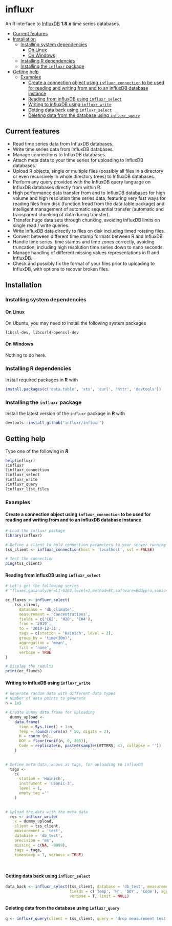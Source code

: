 # influxr  
An R interface to [InfluxDB](https://www.influxdata.com/time-series-platform/influxdb/) **1.8.x** time series databases.


<!-- vim-markdown-toc GFM -->

* [Current features](#current-features)
* [Installation](#installation)
    * [Installing system dependencies](#installing-system-dependencies)
        * [On Linux](#on-linux)
        * [On Windows](#on-windows)
    * [Installing R dependencies](#installing-r-dependencies)
    * [Installing the `influxr` package](#installing-the-influxr-package)
* [Getting help](#getting-help)
    * [Examples](#examples)
        * [Create a connection object using `influxr_connection` to be used for reading and writing from and to an influxDB database instance](#create-a-connection-object-using-influxr_connection-to-be-used-for-reading-and-writing-from-and-to-an-influxdb-database-instance)
        * [Reading from influxDB using `influxr_select`](#reading-from-influxdb-using-influxr_select)
        * [Writing to influxDB using `influxr_write`](#writing-to-influxdb-using-influxr_write)
        * [Getting data back using `influxr_select`](#getting-data-back-using-influxr_select)
        * [Deleting data from the database using `influxr_query`](#deleting-data-from-the-database-using-influxr_query)

<!-- vim-markdown-toc -->


## Current features
* Read time series data from InfluxDB databases.
* Write time series data from InfluxDB databases.
* Manage connections to InfluxDB databases.
* Attach meta data to your time series for uploading to InfluxDB databases.
* Upload R objects, single or multiple files (possibly all files in a directory or even recursively in whole directory trees) to InfluxDB databases.
* Perform any query provided with the InfluxDB query language on InfluxDB databases directly from within R.
* High performance data transfer from and to InfluxDB databases for high volume and high resolution time series data, featuring very fast ways for reading files from disk (function fread from the data.table package) and intelligent management of automatic sequential transfer (automatic and transparent chunking of data during transfer).
* Transfer huge data sets through chunking, avoiding InfluxDB limits on single read / write queries.
* Write InfluxDB data directly to files on disk including timed rotating files.
* Convert between different time stamp formats between R and InfluxDB
* Handle time series, time stamps and time zones correctly, avoiding truncation, including high resolution time series down to nano seconds.
* Manage handling of different missing values representations in R and InfluxDB.
* Check and possibly fix the format of your files prior to uploading to InfluxDB, with options to recover broken files.


## Installation

### Installing system dependencies

#### On Linux  
On Ubuntu, you may need to install the following system packages
```
libssl-dev, libcurl4-openssl-dev
```
#### On Windows  
Nothing to do here.

### Installing R dependencies  
Install required packages in **R** with

```r
install.packages(c('data.table', 'xts', 'curl', 'httr', 'devtools'))
```

### Installing the `influxr` package  
Install the latest version of the `influxr` package in **R** with

```r
devtools::install_github("influxr/influxr")
```

## Getting help  

Type one of the following in ***R***  

```r
help(influxr)
?influxr
?influxr_connection
?influxr_select
?influxr_write
?influxr_query
?influxr_list_files

```

### Examples

#### Create a connection object using `influxr_connection` to be used for reading and writing from and to an influxDB database instance

```r
# Load the influxr package
library(influxr)

# Define a client to hold connection parameters to your server running the influxDB database instance. Here you can also provide username and password if authentication is needed.
tss_client <- influxr_connection(host = 'localhost', ssl = FALSE)

# Test the connection
ping(tss_client)

```

#### Reading from influxDB using `influxr_select`

```r
# Let's get the following series 
# "fluxes,gasanalyzer=LI-6262,level=2,method=EC,software=Eddypro,sonic=Gill-R3,station=Hainich"

ec_fluxes <- influxr_select(
    tss_client,                         
      database = 'db_climate',          
      measurement = 'concentrations',
      fields = c('CO2', 'H2O', 'CH4'),
      from = '2019',
      to = '2019-12-31',
      tags = c(station = 'Hainich', level = 2),
      group_by = 'time(30m)',
      aggregation = 'mean',
      fill = 'none',
      verbose = TRUE
)

# Display the results
print(ec_fluxes)
```

#### Writing to influxDB using `influxr_write`  

```r
# Generate random data with different data types
# Number of data points to generate
n = 1e5

# Create dummy data.frame for uploading
  dummy_upload <-
    data.frame(
      time = Sys.time() + 1:n,
      Temp = round(rnorm(n) * 50, digits = 2),
      H = rnorm (n),
      DOY = floor(runif(n, 0, 365)),
      Code = replicate(n, paste0(sample(LETTERS, 4), collapse = ''))
    )

    
# Define meta data, knows as tags, for uploading to influxDB
  tags <-
    c(
      station = 'Hainich',
      instrument = 'uSonic-3',
      level = 1,
      empty_tag =''
    )
  

# Upload the data with the meta data
  res <- influxr_write(
    x = dummy_upload,
    client = tss_client,
    measurement = 'test',
    database = 'db_test',
    precision = 'ms',
    missing = c(NA, -9999),
    tags = tags,
    timestamp = 1, verbose = TRUE)
  
 
```
 
#### Getting data back using `influxr_select` 

```r
data_back <- influxr_select(tss_client, database = 'db_test', measurement = 'test', 
                            fields = c('Temp', 'H', 'DOY', 'Code'), aggregation = NULL,
                            verbose = T, limit = NULL)
```

#### Deleting data from the database using `influxr_query`  

```r
q <- influxr_query(client = tss_client, query = 'drop measurement test', database = 'db_test')
```


